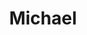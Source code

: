 ---
layout: "../../../layouts/MarkdownLayout.astro"
title: "Michael"
image: "empty.png"
description: ""
linkedin: ""
twitter: ""
mastodon: ""
github: ""
workshop: "embedded"
slug: "michael"
---